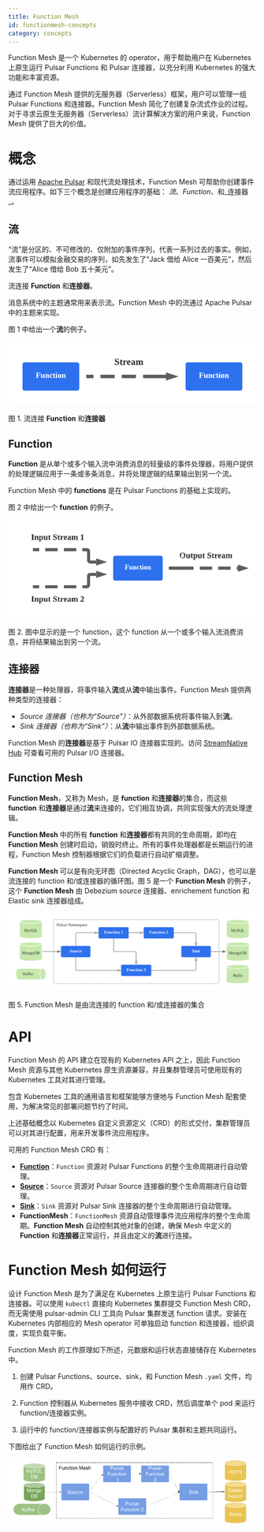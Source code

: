 ```yaml
---
title: Function Mesh
id: functionmesh-concepts
category: concepts
---
```


Function Mesh 是一个 Kubernetes 的 operator，用于帮助用户在 Kubernetes 上原生运行 Pulsar Functions 和 Pulsar 连接器，以充分利用 Kubernetes 的强大功能和丰富资源。

通过 Function Mesh 提供的无服务器（Serverless）框架，用户可以管理一组 Pulsar Functions 和连接器。Function Mesh 简化了创建复杂流式作业的过程。对于寻求云原生无服务器（Serverless）流计算解决方案的用户来说，Function Mesh 提供了巨大的价值。

# 概念

通过运用 [Apache Pulsar](https://pulsar.apache.org/) 和现代流处理技术，Function Mesh 可帮助你创建事件流应用程序。如下三个概念是创建应用程序的基础： _流_、_Function_、和_连接器_。

## 流

“流”是分区的、不可修改的、仅附加的事件序列，代表一系列过去的事实。例如，流事件可以模拟金融交易的序列，如先发生了“Jack 借给 Alice 一百美元”，然后发生了“Alice 借给 Bob 五十美元”。

流连接 **Function** 和**连接器**。 

消息系统中的主题通常用来表示流。Function Mesh 中的流通过 Apache Pulsar 中的主题来实现。 

图 1 中给出一个**流**的例子。

![Stream](../../image/stream.png)

图 1. 流连接 **Function** 和**连接器** 

## Function

**Function** 是从单个或多个输入流中消费消息的轻量级的事件处理器，将用户提供的处理逻辑应用于一条或多条消息，并将处理逻辑的结果输出到另一个流。 

Function Mesh 中的 **functions** 是在 Pulsar Functions 的基础上实现的。

图 2 中给出一个 **function** 的例子。

![Function](../../image/function.png)

图 2. 图中显示的是一个 function，这个 function 从一个或多个输入流消费消息，并将结果输出到另一个流。 

## 连接器

**连接器**是一种处理器，将事件输入**流**或从**流**中输出事件。Function Mesh 提供两种类型的连接器：

- *Source 连接器（也称为“Source”）*：从外部数据系统将事件输入到**流**。 
- *Sink 连接器（也称为“Sink”）*：从**流**中输出事件到外部数据系统。  

Function Mesh 的**连接器**是基于 Pulsar IO 连接器实现的。访问 [StreamNative Hub](https://hub.streamnative.io/) 可查看可用的 Pulsar I/O 连接器。

## Function Mesh

**Function Mesh**，又称为 Mesh，是 **function** 和**连接器**的集合，而这些 **function** 和**连接器**是通过**流**来连接的，它们相互协调，共同实现强大的流处理逻辑。

**Function Mesh** 中的所有 **function** 和**连接器**都有共同的生命周期，即均在 **Function Mesh** 创建时启动，销毁时终止。所有的事件处理器都是长期运行的进程，Function Mesh 控制器根据它们的负载进行自动扩缩调整。 

**Function Mesh** 可以是有向无环图（Directed Acyclic Graph，DAG），也可以是流连接的 function 和/或连接器的循环图。图 5 是一个 **Function Mesh** 的例子，这个 **Function Mesh** 由 Debezium source 连接器、enrichement function 和 Elastic sink 连接器组成。

![Function Mesh](../../image/function-mesh.png)

图 5. Function Mesh 是由流连接的 function 和/或连接器的集合

# API

Function Mesh 的 API 建立在现有的 Kubernetes API 之上，因此 Function Mesh 资源与其他 Kubernetes 原生资源兼容，并且集群管理员可使用现有的 Kubernetes 工具对其进行管理。 

包含 Kubernetes 工具的通用语言和框架能够方便地与 Function Mesh 配套使用，为解决常见的部署问题节约了时间。  

上述基础概念以 Kubernetes 自定义资源定义（CRD）的形式交付，集群管理员可以对其进行配置，用来开发事件流应用程序。 

可用的 Function Mesh CRD 有：

- [**Function**](/user-guides/admin/work-with-functions/function-functionmesh.md#function-crd)：`Function`  资源对 Pulsar Functions 的整个生命周期进行自动管理。
- [**Source**](/user-guides/admin/work-with-connectors/connector-functionmesh/connector-crd.md#source-crd-configurations)：`Source`  资源对 Pulsar Source 连接器的整个生命周期进行自动管理。 
- [**Sink**](/user-guides/admin/work-with-connectors/connector-functionmesh/connector-crd.md#sink-crd-configurations)：`Sink` 资源对 Pulsar Sink 连接器的整个生命周期进行自动管理。 
- **FunctionMesh**：`FunctionMesh` 资源自动管理事件流应用程序的整个生命周期。**Function Mesh** 自动控制其他对象的创建，确保 Mesh 中定义的 **Function** 和**连接器**正常运行，并且由定义的**流**进行连接。 

# Function Mesh 如何运行

设计 Function Mesh 是为了满足在 Kubernetes 上原生运行 Pulsar Functions 和连接器。可以使用 `kubectl` 直接向 Kubernetes 集群提交 Function Mesh CRD，而无需使用 pulsar-admin CLI 工具向 Pulsar 集群发送 function 请求。安装在 Kubernetes 内部相应的 Mesh operator 可单独启动 function 和连接器，组织调度，实现负载平衡。

Function Mesh 的工作原理如下所述，元数据和运行状态直接储存在 Kubernetes 中。

1. 创建 Pulsar Functions、source、sink，和 Function Mesh `.yaml` 文件，均用作 CRD。

2. Function 控制器从 Kubernetes 服务中接收 CRD，然后调度单个 pod 来运行 function/连接器实例。

3. 运行中的 function/连接器实例与配置好的 Pulsar 集群和主题共同运行。 

下图给出了 Function Mesh 如何运行的示例。

![Function Mesh](../../image/function-mesh-overview.png)

